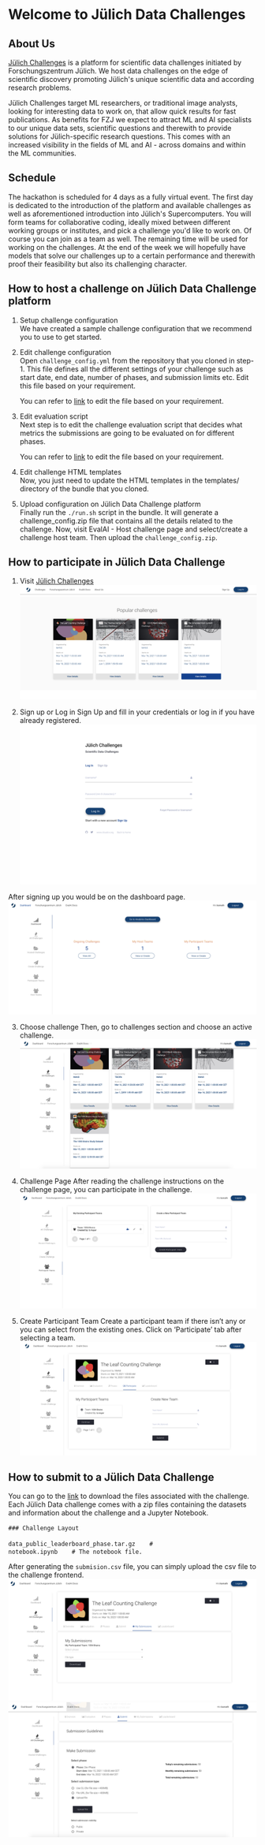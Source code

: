 # Welcome to Jülich Data Challenges

## About Us

[Jülich Challenges](https://data-challenges.fz-juelich.de/) is a platform for scientific data challenges initiated by Forschungszentrum Jülich. We host data challenges on the edge of scientific discovery promoting Jülich's unique scientific data and according research problems.

Jülich Challenges target ML researchers, or traditional image analysts, looking for interesting data to work on, that allow quick results for fast publications. As benefits for FZJ we expect to attract ML and AI specialists to our unique data sets, scientific questions and therewith to provide solutions for Jülich-specific research questions. This comes with an increased visibility in the fields of ML and AI - across domains and within the ML communities.

## Schedule

The hackathon is scheduled for 4 days as a fully virtual event. The first day is dedicated to the introduction of the platform and available challenges as well as aforementioned introduction into Jülich's Supercomputers. You will form teams for collaborative coding, ideally mixed between different working groups or institutes, and pick a challenge you'd like to work on. Of course you can join as a team as well.  The remaining time will be used for working on the challenges. At the end of the week we will hopefully have models that solve our challenges up to a certain performance and therewith proof their feasibility but also its challenging character.

## How to host a challenge on Jülich Data Challenge platform
1. Setup challenge configuration <br />
    We have created a sample challenge configuration that we recommend you to use to get started.

2. Edit challenge configuration <br />
    Open `challenge_config.yml` from the repository that you cloned in step-1. This file defines all the different settings of your challenge such as start date, end date, number of phases, and submission limits etc. Edit this file based on your requirement.

    You can refer to [link](https://evalai.readthedocs.io/en/latest/configuration.html) to edit the file based on your requirement.

3. Edit evaluation script <br />
    Next step is to edit the challenge evaluation script that decides what metrics the submissions are going to be evaluated on for different phases.

    You can refer to [link](https://evalai.readthedocs.io/en/latest/evaluation_scripts.html) to edit the file based on your requirement.

4. Edit challenge HTML templates <br />
    Now, you just need to update the HTML templates in the templates/ directory of the bundle that you cloned.

5. Upload configuration on Jülich Data Challenge platform <br />
    Finally run the `./run.sh` script in the bundle. It will generate a challenge_config.zip file that contains all the details related to the challenge. Now, visit EvalAI - Host challenge page and select/create a challenge host team. Then upload the `challenge_config.zip`.

## How to participate in Jülich Data Challenge
1. Visit [Jülich Challenges](https://data-challenges.fz-juelich.de/)
![alt text](../docs/images/6a.png)

2. Sign up or Log in
Sign Up and fill in your credentials or log in if you have already registered.
![alt text](../docs/images/5a.png)

After signing up you would be on the dashboard page.
![alt text](../docs/images/4a.png)

3. Choose challenge
Then, go to challenges section and choose an active challenge.
![alt text](../docs/images/3a.png)

4. Challenge Page
After reading the challenge instructions on the challenge page, you can participate in the challenge.
![alt text](../docs/images/2a.png)

5. Create Participant Team
Create a participant team if there isn’t any or you can select from the existing ones. Click on ‘Participate’ tab after selecting a team.
![alt text](../docs/images/1a.png)



## How to submit to a Jülich Data Challenge
You can go to the [link](https://storage.data-challenges.fz-juelich.de/) to download the files associated with the challenge. Each Jülich Data challenge comes with a zip files containing the datasets and information about the challenge and a Jupyter Notebook.

    ### Challenge Layout

    data_public_leaderboard_phase.tar.gz    #
    notebook.ipynb    # The notebook file.

After generating the `submision.csv` file, you can simply upload the csv file to the challenge frontend. 
![alt text](../docs/images/2b.png)
![alt text](../docs/images/1b.png)

